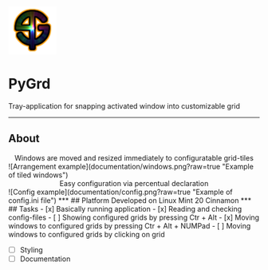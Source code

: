 ![Alt text](icons/PyGrd_96.png?raw=true "Title")
# PyGrd
Tray-application for snapping activated window into customizable grid
***
## About
<div align="center">Windows are moved and resized immediately to configuratable grid-tiles</div>
![Arrangement example](documentation/windows.png?raw=true "Example of tiled windows")

<div align="center">Easy configuration via percentual declaration</div>
![Config example](documentation/config.png?raw=true "Example of config.ini file")
***
## Platform
Developed on Linux Mint 20 Cinnamon
***
## Tasks
- [x] Basically running application
- [x] Reading and checking config-files
- [ ] Showing configured grids by pressing Ctr + Alt
- [x] Moving windows to configured grids by pressing Ctr + Alt + NUMPad
- [ ] Moving windows to configured grids by clicking on grid

- [ ] Styling
- [ ] Documentation
